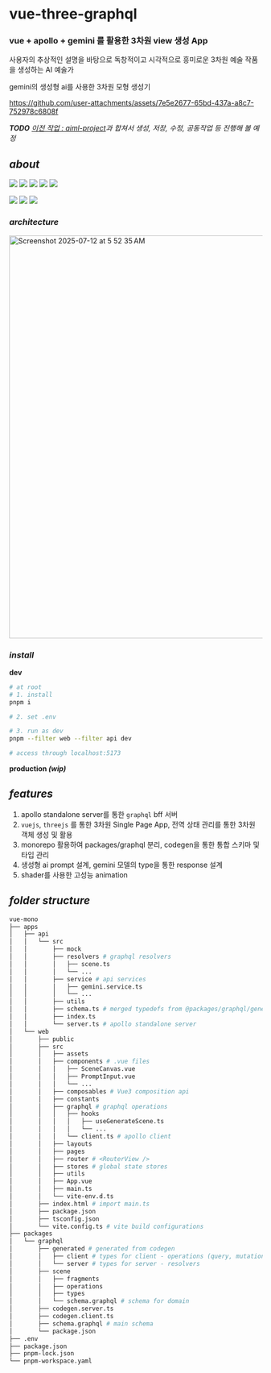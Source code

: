 # vue-three-graphql

### vue + apollo + gemini 를 활용한 3차원 view 생성 App

사용자의 추상적인 설명을 바탕으로 독창적이고 시각적으로 흥미로운 3차원 예술 작품을 생성하는 AI 예술가

gemini의 생성형 ai를 사용한 3차원 모형 생성기

https://github.com/user-attachments/assets/7e5e2677-65bd-437a-a8c7-752978c6808f

_**TODO** [이전 작업 : aiml-project](https://github.com/YYoooonn/aiml-mono)과 합쳐서 생성, 저장, 수정, 공동작업 등 진행해 볼 예정_

## _about_

<img src="https://img.shields.io/badge/vuejs-4FC08D?style=for-the-badge&logo=vuedotjs&logoColor=white"> <img src="https://img.shields.io/badge/typescript-3178C6?style=for-the-badge&logo=typescript&logoColor=white"> <img src="https://img.shields.io/badge/pnpm-F69220?style=for-the-badge&logo=pnpm&logoColor=white"> <img src="https://img.shields.io/badge/threejs-000000?style=for-the-badge&logo=threedotjs&logoColor=white"> <img src="https://img.shields.io/badge/javascript-F7DF1E?style=for-the-badge&logo=javascript&logoColor=white">

<img src="https://img.shields.io/badge/graphql-E10098?style=for-the-badge&logo=graphql&logoColor=white"> <img src="https://img.shields.io/badge/apollographql-311C87?style=for-the-badge&logo=apollographql&logoColor=white"> <img src="https://img.shields.io/badge/googlegemini-8E75B2?style=for-the-badge&logo=googlegemini&logoColor=white">

### _architecture_

<img width="1200" height="800" alt="Screenshot 2025-07-12 at 5 52 35 AM" src="https://github.com/user-attachments/assets/80023bcc-f9b5-47c0-bd04-b4c0e5bf8b7b" />

### _install_

**dev**
```bash
# at root
# 1. install
pnpm i

# 2. set .env

# 3. run as dev
pnpm --filter web --filter api dev

# access through localhost:5173
```

**production _(wip)_**

## _features_

1. apollo standalone server를 통한 `graphql` bff 서버
2. `vuejs`, `threejs` 를 통한 3차원 Single Page App, 전역 상태 관리를 통한 3차원 객체 생성 및 활용
3. monorepo 활용하여 packages/graphql 분리, codegen을 통한 통합 스키마 및 타입 관리
4. 생성형 ai prompt 설계, gemini 모델의 type을 통한 response 설계
5. shader를 사용한 고성능 animation

## _folder structure_

```bash
vue-mono
├── apps
│   ├── api
│   │   └── src
│   │       ├── mock
│   │       ├── resolvers # graphql resolvers
│   │       │   ├── scene.ts
│   │       │   └── ...
│   │       ├── service # api services
│   │       │   ├── gemini.service.ts
│   │       │   └── ...
│   │       ├── utils
│   │       ├── schema.ts # merged typedefs from @packages/graphql/generated
│   │       ├── index.ts
│   │       └── server.ts # apollo standalone server
│   └── web
│       ├── public
│       ├── src
│       │   ├── assets
│       │   ├── components # .vue files
│       │   │   ├── SceneCanvas.vue
│       │   │   ├── PromptInput.vue
│       │   │   └── ...
│       │   ├── composables # Vue3 composition api
│       │   ├── constants
│       │   ├── graphql # graphql operations
│       │   │   ├── hooks
│       │   │   │   ├── useGenerateScene.ts
│       │   │   │   └── ...
│       │   │   └── client.ts # apollo client
│       │   ├── layouts
│       │   ├── pages
│       │   ├── router # <RouterView />
│       │   ├── stores # global state stores
│       │   ├── utils
│       │   ├── App.vue
│       │   ├── main.ts
│       │   └── vite-env.d.ts
│       ├── index.html # import main.ts
│       ├── package.json
│       ├── tsconfig.json
│       └── vite.config.ts # vite build configurations
├── packages
│   └── graphql
│       ├── generated # generated from codegen
│       │   ├── client # types for client - operations (query, mutations)
│       │   └── server # types for server - resolvers
│       ├── scene
│       │   ├── fragments
│       │   ├── operations
│       │   ├── types
│       │   └── schema.graphql # schema for domain
│       ├── codegen.server.ts
│       ├── codegen.client.ts
│       ├── schema.graphql # main schema
│       └── package.json
├── .env
├── package.json
├── pnpm-lock.json
└── pnpm-workspace.yaml
```


